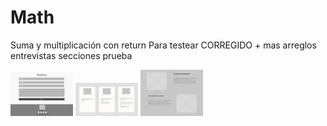 # Math
Suma y multiplicación con return
Para testear CORREGIDO + mas arreglos
entrevistas secciones prueba




<img src="Images/LandingWireframe5.png" width="100"/>
<img src="Images/LandingWireframe4.png" width="100"/>
<img src="Images/LandingWireframe3.png" width="100"/>
